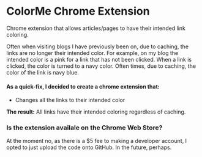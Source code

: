# ColorMe Chrome Extension
Chrome extension that allows articles/pages to have their intended link coloring.

Often when visiting blogs I have previously been on, due to caching, the links are no longer their intended color.
For example, on my blog the intended color is a pink for a link that has not been clicked. When a link is clicked, the
color is turned to a navy color. Often times, due to caching, the color of the link is navy blue.

#### As a quick-fix, I decided to create a chrome extension that:

- Changes all the links to their intended color

<b>The result:</b> All links have their intended coloring regardless of caching.

### Is the extension availale on the Chrome Web Store?
At the moment no, as there is a $5 fee to making a developer account, I opted to just upload the code onto GitHub. In the future, perhaps.

